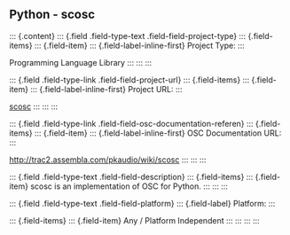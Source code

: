 ## Python - scosc

::: {.content}
::: {.field .field-type-text .field-field-project-type}
::: {.field-items}
::: {.field-item}
::: {.field-label-inline-first}
Project Type:
:::

Programming Language Library
:::
:::
:::

::: {.field .field-type-link .field-field-project-url}
::: {.field-items}
::: {.field-item}
::: {.field-label-inline-first}
Project URL:
:::

[scosc](http://trac2.assembla.com/pkaudio/wiki/scosc)
:::
:::
:::

::: {.field .field-type-link .field-field-osc-documentation-referen}
::: {.field-items}
::: {.field-item}
::: {.field-label-inline-first}
OSC Documentation URL:
:::

<http://trac2.assembla.com/pkaudio/wiki/scosc>
:::
:::
:::

::: {.field .field-type-text .field-field-description}
::: {.field-items}
::: {.field-item}
scosc is an implementation of OSC for Python.
:::
:::
:::

::: {.field .field-type-text .field-field-platform}
::: {.field-label}
Platform:
:::

::: {.field-items}
::: {.field-item}
Any / Platform Independent
:::
:::
:::
:::
